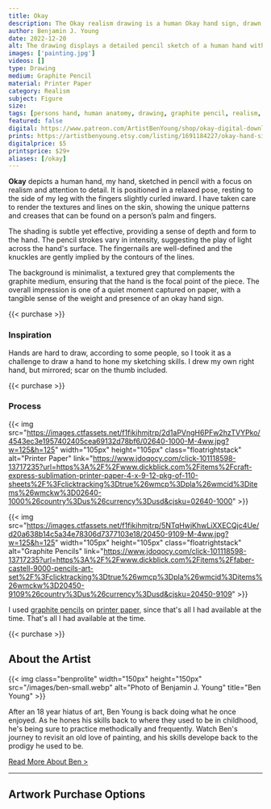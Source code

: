 ```yaml
---
title: Okay
description: The Okay realism drawing is a human Okay hand sign, drawn with graphite pencil.
author: Benjamin J. Young
date: 2022-12-20
alt: The drawing displays a detailed pencil sketch of a human hand with a gentle curvature of the fingers and intricate line work that captures the texture of the skin.
images: ['painting.jpg']
videos: []
type: Drawing
medium: Graphite Pencil
material: Printer Paper
category: Realism
subject: Figure
size: 
tags: [persons hand, human anatomy, drawing, graphite pencil, realism, figure art]
featured: false
digital: https://www.patreon.com/ArtistBenYoung/shop/okay-digital-download-143247
prints: https://artistbenyoung.etsy.com/listing/1691184227/okay-hand-sign-drawing-poster-by-ohio
digitalprice: $5
printsprice: $29+
aliases: [/okay]
---
```


**Okay** depicts a human hand, my hand, sketched in pencil with a focus on realism and attention to detail. It is positioned in a relaxed pose, resting to the side of my leg with the fingers slightly curled inward. I have taken care to render the textures and lines on the skin, showing the unique patterns and creases that can be found on a person’s palm and fingers.

The shading is subtle yet effective, providing a sense of depth and form to the hand. The pencil strokes vary in intensity, suggesting the play of light across the hand's surface. The fingernails are well-defined and the knuckles are gently implied by the contours of the lines.

The background is minimalist, a textured grey that complements the graphite medium, ensuring that the hand is the focal point of the piece. The overall impression is one of a quiet moment captured on paper, with a tangible sense of the weight and presence of an okay hand sign.

{{< purchase >}}

### Inspiration ###

Hands are hard to draw, according to some people, so I took it as a challenge to draw a hand to hone my sketching skills. I drew my own right hand, but mirrored; scar on the thumb included.

{{< purchase >}}

### Process ###

{{< img src="https://images.ctfassets.net/f1fikihmjtrp/2d1aPVngH6PFw2hzTVYPko/4543ec3e1957402405cea69132d78bf6/02640-1000-M-4ww.jpg?w=125&h=125" width="105px" height="105px" class="floatrightstack" alt="Printer Paper" link="https://www.jdoqocy.com/click-101118598-13717235?url=https%3A%2F%2Fwww.dickblick.com%2Fitems%2Fcraft-express-sublimation-printer-paper-4-x-9-12-pkg-of-110-sheets%2F%3Fclicktracking%3Dtrue%26wmcp%3Dpla%26wmcid%3Ditems%26wmckw%3D02640-1000%26country%3Dus%26currency%3Dusd&cjsku=02640-1000" >}}

{{< img src="https://images.ctfassets.net/f1fikihmjtrp/5NTqHwjKhwLiXXECQjc4Ue/d20a638b14c5a34e78306d7377103e18/20450-9109-M-4ww.jpg?w=125&h=125" width="105px" height="105px" class="floatrightstack" alt="Graphite Pencils" link="https://www.jdoqocy.com/click-101118598-13717235?url=https%3A%2F%2Fwww.dickblick.com%2Fitems%2Ffaber-castell-9000-pencils-art-set%2F%3Fclicktracking%3Dtrue%26wmcp%3Dpla%26wmcid%3Ditems%26wmckw%3D20450-9109%26country%3Dus%26currency%3Dusd&cjsku=20450-9109" >}}

I used [graphite pencils](https://www.dpbolvw.net/click-101118595-13717235?url=https%3A%2F%2Fwww.dickblick.com%2Fitems%2Ffaber-castell-9000-pencil-set-graphite-set-of-15%2F%3Fclicktracking%3Dtrue%26wmcp%3Dpla%26wmcid%3Ditems%26wmckw%3D22206-0159%26country%3Dus%26currency%3Dusd&cjsku=22206-0159) on [printer paper](https://www.dpbolvw.net/click-101118595-13717235?url=https%3A%2F%2Fwww.dickblick.com%2Fitems%2Fcraft-express-sublimation-printer-paper-4-x-9-12-pkg-of-110-sheets%2F%3Fclicktracking%3Dtrue%26wmcp%3Dpla%26wmcid%3Ditems%26wmckw%3D02640-1000%26country%3Dus%26currency%3Dusd&cjsku=02640-1000), since that's all I had available at the time. That's all I had available at the time.

{{< purchase >}}

## About the Artist ##

{{< img class="benprolite" width="150px" height="150px" src="/images/ben-small.webp" alt="Photo of Benjamin J. Young" title="Ben Young" >}}

After an 18 year hiatus of art, Ben Young is back doing what he once enjoyed. As he hones his skills back to where they used to be in childhood, he's being sure to practice methodically and frequently. Watch Ben's journey to revisit an old love of painting, and his skills develope back to the prodigy he used to be.

[Read More About Ben >](/about)

---

## Artwork Purchase Options ##
